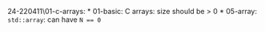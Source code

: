 24-220411\01-c-arrays:
    * 01-basic: C arrays: size should be > 0
    * 05-array: `std::array`: can have `N == 0`
